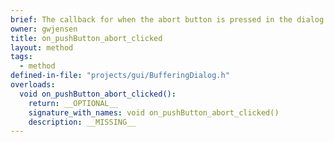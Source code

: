 ```yaml
---
brief: The callback for when the abort button is pressed in the dialog.
owner: gwjensen
title: on_pushButton_abort_clicked
layout: method
tags:
  - method
defined-in-file: "projects/gui/BufferingDialog.h"
overloads:
  void on_pushButton_abort_clicked():
    return: __OPTIONAL__
    signature_with_names: void on_pushButton_abort_clicked()
    description: __MISSING__
---
```

